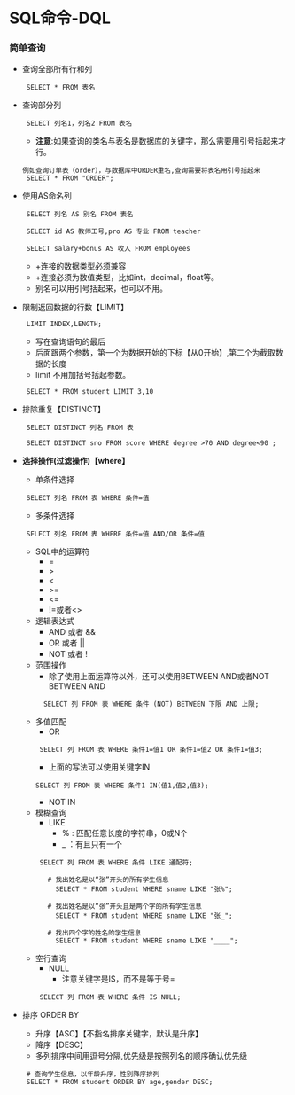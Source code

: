 # SQL命令-DQL
### 简单查询
* 查询全部所有行和列
  ```
   SELECT * FROM 表名
  ```
* 查询部分列
  ```
   SELECT 列名1，列名2 FROM 表名
  ```
  * **注意**:如果查询的类名与表名是数据库的关键字，那么需要用引号括起来才行。
  ```
  例如查询订单表（order），与数据库中ORDER重名,查询需要将表名用引号括起来
   SELECT * FROM "ORDER";
  ```

* 使用AS命名列
  ```
   SELECT 列名 AS 别名 FROM 表名
  ```
  ```
   SELECT id AS 教师工号,pro AS 专业 FROM teacher
  ```
  ```
   SELECT salary+bonus AS 收入 FROM employees
  ```
  * +连接的数据类型必须兼容
  * +连接必须为数值类型，比如int，decimal，float等。
  * 别名可以用引号括起来，也可以不用。

* 限制返回数据的行数【LIMIT】
  ```
   LIMIT INDEX,LENGTH;
  ```
  * 写在查询语句的最后
  * 后面跟两个参数，第一个为数据开始的下标【从0开始】,第二个为截取数据的长度
  * limit 不用加括号括起参数。
  ```
   SELECT * FROM student LIMIT 3,10
  ```

* 排除重复【DISTINCT】
  ```
   SELECT DISTINCT 列名 FROM 表
  ```
  ```
   SELECT DISTINCT sno FROM score WHERE degree >70 AND degree<90 ;
  ```
* **选择操作(过滤操作)【where】**
  * 单条件选择
  ```
   SELECT 列名 FROM 表 WHERE 条件=值
  ```
  * 多条件选择
  ```
   SELECT 列名 FROM 表 WHERE 条件=值 AND/OR 条件=值
  ```

  * SQL中的运算符
    * =
    * \>
    * <
    * \>=
    * <=
    * !=或者<>
  * 逻辑表达式
    * AND 或者 &&
    * OR 或者 ||
    * NOT 或者 !
  * 范围操作
    * 除了使用上面运算符以外，还可以使用BETWEEN AND或者NOT BETWEEN AND
    ```
      SELECT 列 FROM 表 WHERE 条件 (NOT) BETWEEN 下限 AND 上限;
    ```
  * 多值匹配
    * OR
    ```
     SELECT 列 FROM 表 WHERE 条件1=值1 OR 条件1=值2 OR 条件1=值3;
    ```
    * 上面的写法可以使用关键字IN
     ```
     SELECT 列 FROM 表 WHERE 条件1 IN(值1,值2,值3);
     ```
    * NOT IN
  * 模糊查询
    * LIKE
      * % : 匹配任意长度的字符串，0或N个
      * _ ：有且只有一个
    ```
     SELECT 列 FROM 表 WHERE 条件 LIKE 通配符;
    ```
    ```
       # 找出姓名是以“张”开头的所有学生信息
         SELECT * FROM student WHERE sname LIKE "张%";
    ```
    ```
       # 找出姓名是以“张”开头且是两个字的所有学生信息
         SELECT * FROM student WHERE sname LIKE "张_";

       # 找出四个字的姓名的学生信息
         SELECT * FROM student WHERE sname LIKE "____";
    ```
  * 空行查询
    * NULL
      * 注意关键字是IS，而不是等于号=
    ```
     SELECT 列 FROM 表 WHERE 条件 IS NULL;
    ```
* 排序 ORDER BY
  * 升序【ASC】【不指名排序关键字，默认是升序】
  * 降序【DESC】
  * 多列排序中间用逗号分隔,优先级是按照列名的顺序确认优先级
  ```
   # 查询学生信息，以年龄升序，性别降序排列
   SELECT * FROM student ORDER BY age,gender DESC;
  ```


